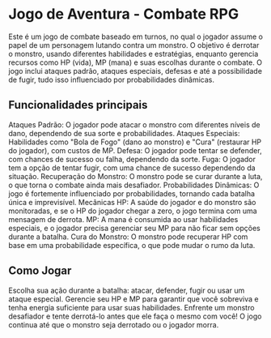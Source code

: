 

# Jogo de Aventura - Combate RPG

Este é um jogo de combate baseado em turnos, no qual o jogador assume o papel de um personagem lutando contra um monstro. O objetivo é derrotar o monstro, usando diferentes habilidades e estratégias, enquanto gerencia recursos como HP (vida), MP (mana) e suas escolhas durante o combate. O jogo inclui ataques padrão, ataques especiais, defesas e até a possibilidade de fugir, tudo isso influenciado por probabilidades dinâmicas.

## Funcionalidades principais

Ataques Padrão: O jogador pode atacar o monstro com diferentes níveis de dano, dependendo de sua sorte e probabilidades.
Ataques Especiais: Habilidades como "Bola de Fogo" (dano ao monstro) e "Cura" (restaurar HP do jogador), com custos de MP.
Defesa: O jogador pode tentar se defender, com chances de sucesso ou falha, dependendo da sorte.
Fuga: O jogador tem a opção de tentar fugir, com uma chance de sucesso dependendo da situação.
Recuperação do Monstro: O monstro pode se curar durante a luta, o que torna o combate ainda mais desafiador.
Probabilidades Dinâmicas: O jogo é fortemente influenciado por probabilidades, tornando cada batalha única e imprevisível.
Mecânicas
HP: A saúde do jogador e do monstro são monitoradas, e se o HP do jogador chegar a zero, o jogo termina com uma mensagem de derrota.
MP: A mana é consumida ao usar habilidades especiais, e o jogador precisa gerenciar seu MP para não ficar sem opções durante a batalha.
Cura do Monstro: O monstro pode recuperar HP com base em uma probabilidade específica, o que pode mudar o rumo da luta.

## Como Jogar

Escolha sua ação durante a batalha: atacar, defender, fugir ou usar um ataque especial.
Gerencie seu HP e MP para garantir que você sobreviva e tenha energia suficiente para usar suas habilidades.
Enfrente um monstro desafiador e tente derrotá-lo antes que ele faça o mesmo com você!
O jogo continua até que o monstro seja derrotado ou o jogador morra.
